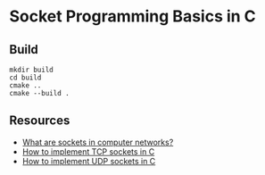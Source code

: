 # Socket Programming Basics in C

## Build

```console
mkdir build
cd build
cmake ..
cmake --build .
```

## Resources

- [What are sockets in computer networks?](https://www.educative.io/edpresso/what-are-sockets-in-computer-networks)
- [How to implement TCP sockets in C](https://www.educative.io/edpresso/how-to-implement-tcp-sockets-in-c)
- [How to implement UDP sockets in C](https://www.educative.io/edpresso/how-to-implement-udp-sockets-in-c)